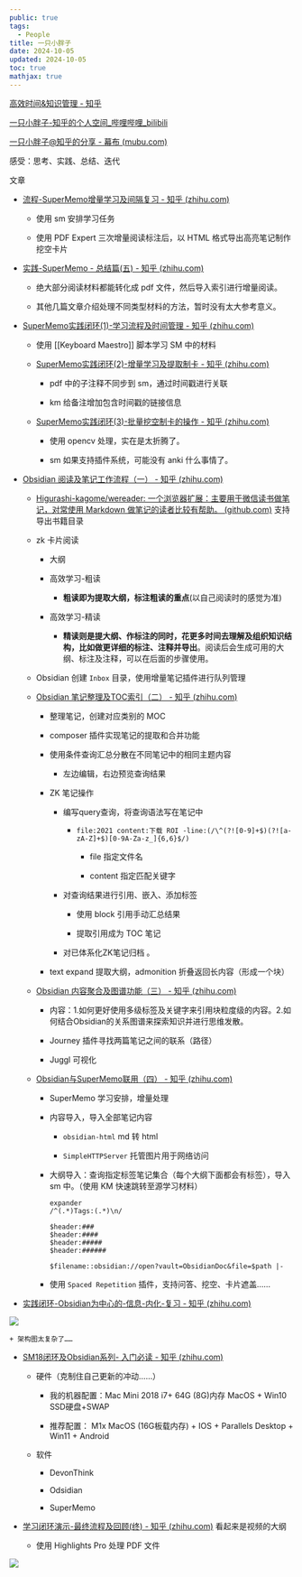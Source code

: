```yaml
---
public: true
tags:
  - People
title: 一只小胖子
date: 2024-10-05
updated: 2024-10-05
toc: true
mathjax: true
---
```


[高效时间&知识管理 - 知乎](https://www.zhihu.com/column/c_1301897915820695552)

[一只小胖子-知乎的个人空间_哔哩哔哩_bilibili](https://space.bilibili.com/456220830)

[一只小胖子@知乎的分享 - 幕布 (mubu.com)](https://mubu.com/doc/Am76FVHMwO)

感受：思考、实践、总结、迭代



文章

  + [流程-SuperMemo增量学习及间隔复习 - 知乎 (zhihu.com)](https://zhuanlan.zhihu.com/p/341573608)

    + 使用 sm 安排学习任务

    + 使用 PDF Expert 三次增量阅读标注后，以 HTML 格式导出高亮笔记制作挖空卡片

  + [实践-SuperMemo - 总结篇(五) - 知乎 (zhihu.com)](https://zhuanlan.zhihu.com/p/350092242)

    + 绝大部分阅读材料都能转化成 pdf 文件，然后导入索引进行增量阅读。

    + 其他几篇文章介绍处理不同类型材料的方法，暂时没有太大参考意义。

  + [SuperMemo实践闭环(1)-学习流程及时间管理 - 知乎 (zhihu.com)](https://zhuanlan.zhihu.com/p/352413185)

    + 使用 [[Keyboard Maestro]] 脚本学习 SM 中的材料

    + [SuperMemo实践闭环(2)-增量学习及提取制卡 - 知乎 (zhihu.com)](https://zhuanlan.zhihu.com/p/354571964)

      + pdf 中的子注释不同步到 sm，通过时间戳进行关联

      + km 给备注增加包含时间戳的链接信息

    + [SuperMemo实践闭环(3)-批量挖空制卡的操作 - 知乎 (zhihu.com)](https://zhuanlan.zhihu.com/p/354700359)

      + 使用 opencv 处理，实在是太折腾了。

      + sm 如果支持插件系统，可能没有 anki 什么事情了。

  + [Obsidian 阅读及笔记工作流程（一） - 知乎 (zhihu.com)](https://zhuanlan.zhihu.com/p/391728456)

    + [Higurashi-kagome/wereader: 一个浏览器扩展：主要用于微信读书做笔记，对常使用 Markdown 做笔记的读者比较有帮助。 (github.com)](https://github.com/Higurashi-kagome/wereader) 支持导出书籍目录

    + zk 卡片阅读

      + 大纲

      + 高效学习-粗读

        + **粗读即为提取大纲，标注粗读的重点**(以自己阅读时的感觉为准)

      + 高效学习-精读

        + **精读则是提大纲、作标注的同时，花更多时间去理解及组织知识结构，比如做更详细的标注、注释并导出**。阅读后会生成可用的大纲、标注及注释，可以在后面的步骤使用。

    + Obsidian 创建 `Inbox` 目录，使用增量笔记插件进行队列管理

    + [Obsidian 笔记整理及TOC索引（二） - 知乎 (zhihu.com)](https://zhuanlan.zhihu.com/p/389434141)

      + 整理笔记，创建对应类别的 MOC

      + composer 插件实现笔记的提取和合并功能

      + 使用条件查询汇总分散在不同笔记中的相同主题内容

        + 左边编辑，右边预览查询结果

      + ZK 笔记操作

        + 编写query查询，将查询语法写在笔记中

          + `file:2021 content:下载 ROI -line:(/\^(?![0-9]+$)(?![a-zA-Z]+$)[0-9A-Za-z_]{6,6}$/) `

            + file 指定文件名

            + content 指定匹配关键字

        + 对查询结果进行引用、嵌入、添加标签

          + 使用 block 引用手动汇总结果

          + 提取引用成为 TOC 笔记

        + 对已体系化ZK笔记归档 。

      + text expand 提取大纲，admonition 折叠返回长内容（形成一个块）

    + [Obsidian 内容聚合及图谱功能（三） - 知乎 (zhihu.com)](https://zhuanlan.zhihu.com/p/397392641)

      + 内容：1.如何更好使用多级标签及关键字来引用块粒度级的内容。2.如何结合Obsidian的关系图谱来探索知识并进行思维发散。

      + Journey 插件寻找两篇笔记之间的联系（路径）

      + Juggl 可视化

    + [Obsidian与SuperMemo联用（四） - 知乎 (zhihu.com)](https://zhuanlan.zhihu.com/p/397969465)

      + SuperMemo 学习安排，增量处理

      + 内容导入，导入全部笔记内容

        + `obsidian-html` md 转 html

        + `SimpleHTTPServer` 托管图片用于网络访问

      + 大纲导入：查询指定标签笔记集合（每个大纲下面都会有标签），导入 sm 中。（使用 KM 快速跳转至源学习材料）
		```text
		expander
		/^(.*)Tags:(.*)\n/

		$header:###
		$header:####
		$header:#####
		$header:######

		$filename::obsidian://open?vault=ObsidianDoc&file=$path |-
		```

      + 使用 `Spaced Repetition` 插件，支持问答、挖空、卡片遮盖……

  + [实践闭环-Obsidian为中心的-信息-内化-复习 - 知乎 (zhihu.com)](https://zhuanlan.zhihu.com/p/400033451)

![](https://media.xiang578.com/20220116232308.png)

    + 架构图太复杂了……

  + [SM18闭环及Obsidian系列- 入门必读 - 知乎 (zhihu.com)](https://zhuanlan.zhihu.com/p/434575190)

    + 硬件（克制住自己更新的冲动……）

      + 我的机器配置：Mac Mini 2018 i7+ 64G (8G)内存 MacOS + Win10 SSD硬盘+SWAP

      + 推荐配置： M1x MacOS (16G板载内存) + IOS + Parallels Desktop + Win11 + Android

    + 软件

      + DevonThink

      + Odsidian

      + SuperMemo

  + [学习闭环演示-最终流程及回顾(终) - 知乎 (zhihu.com)](https://zhuanlan.zhihu.com/p/443846249) 看起来是视频的大纲

    + 使用 Highlights Pro 处理 PDF 文件

![](https://media.xiang578.com/一只小胖子-流程架构图.png)
